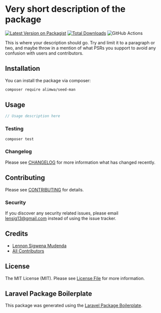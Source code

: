 # Very short description of the package

[![Latest Version on Packagist](https://img.shields.io/packagist/v/alimwa/seed-man.svg?style=flat-square)](https://packagist.org/packages/alimwa/seedman)
[![Total Downloads](https://img.shields.io/packagist/dt/alimwa/seed-man.svg?style=flat-square)](https://packagist.org/packages/alimwa/seedman)
![GitHub Actions](https://github.com/alimwa/seed-man/actions/workflows/main.yml/badge.svg)

This is where your description should go. Try and limit it to a paragraph or two, and maybe throw in a mention of what PSRs you support to avoid any confusion with users and contributors.

## Installation

You can install the package via composer:

```bash
composer require alimwa/seed-man
```

## Usage

```php
// Usage description here
```

### Testing

```bash
composer test
```

### Changelog

Please see [CHANGELOG](CHANGELOG.md) for more information what has changed recently.

## Contributing

Please see [CONTRIBUTING](CONTRIBUTING.md) for details.

### Security

If you discover any security related issues, please email lensig13@gmail.com instead of using the issue tracker.

## Credits

-   [Lennon Sigwena Mudenda](https://github.com/alimwa)
-   [All Contributors](../../contributors)

## License

The MIT License (MIT). Please see [License File](LICENSE.md) for more information.

## Laravel Package Boilerplate

This package was generated using the [Laravel Package Boilerplate](https://laravelpackageboilerplate.com).
